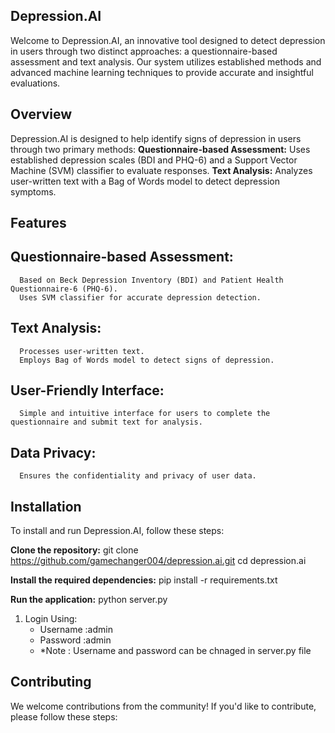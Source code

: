 ## Depression.AI
Welcome to Depression.AI, an innovative tool designed to detect depression in users through two distinct approaches: a questionnaire-based assessment and text analysis. Our system utilizes established methods and advanced machine learning techniques to provide accurate and insightful evaluations.

## Overview
Depression.AI is designed to help identify signs of depression in users through two primary methods:
**Questionnaire-based Assessment:**  Uses established depression scales (BDI and PHQ-6) and a Support Vector Machine (SVM) classifier to evaluate responses.
**Text Analysis:** Analyzes user-written text with a Bag of Words model to detect depression symptoms.

## Features
   ## Questionnaire-based Assessment:
      Based on Beck Depression Inventory (BDI) and Patient Health Questionnaire-6 (PHQ-6).
      Uses SVM classifier for accurate depression detection.
   ## Text Analysis:
      Processes user-written text.
      Employs Bag of Words model to detect signs of depression.
   ## User-Friendly Interface: 
      Simple and intuitive interface for users to complete the questionnaire and submit text for analysis.

   ## Data Privacy: 
      Ensures the confidentiality and privacy of user data.

## Installation
To install and run Depression.AI, follow these steps:

**Clone the repository:**
git clone https://github.com/gamechanger004/depression.ai.git
cd depression.ai

**Install the required dependencies:**
pip install -r requirements.txt

**Run the application:**
python server.py

1. Login Using:
   - Username :admin
   - Password :admin
   - *Note : Username and password can be chnaged in server.py file

## Contributing
We welcome contributions from the community! If you'd like to contribute, please follow these steps:

